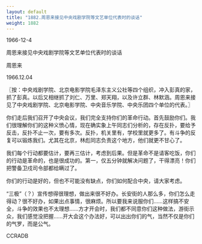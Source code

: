 ```yaml
---
layout: default
title: "1882.周恩来接见中央戏剧学院等文艺单位代表时的谈话"
weight: 1882
---
```


1966-12-4

周恩来接见中央戏剧学院等文艺单位代表时的谈话

周恩来

1966.12.04

〖按：中央戏剧学院、北京电影学院毛泽东主义公社等四个组织，冲入彭真的家，抓了彭真。以后又相继抓了刘仁、万里、郑天翔，以及许立群、林默涵。周恩来接见了中央戏剧学院、北京电影学院、中央音乐学院、中央乐团四个单位的代表。〗

你们走后我们召开了中央会议，我们完全支持你们的革命行动。首先鼓励你们。我们很理解你们的这种义愤心情，现在确实象上午同志们分析的，存在反扑，要给予反击，反扑不止一次，要有多次。反扑，机关里有，学校里就更多了。有斗争的反复可以锻炼我们。尤其在北京，林彪同志负责这个地方，他们就更不甘心了。

我们每个行动都要估计，要再三估计，考虑到后果。但是革命不是请客吃饭，你们的行动是革命的，也是很成功的。第一，仅五分钟就解决问题了，干得漂亮！你们把警备卫戍司令部都给瞒过了。

你们的行动是好的，但也不可能没有缺点，你们如何配合中央，请大家考虑。

“三极”（？）宣传想得很理想，做出来很不好办。长安街的人那么多，你们怎么走得动？很不好办，如果出点事情，很麻烦。所以要我来说服你们……这样搞不安全，斗争的效果也不太理想……方才开会时，我们都不同意你们这种做法，游街示众，我们感觉没把握……开大会这个办法好，可以出出你们的气，当然不仅是你们的气罗，而是公气。

CCRADB

